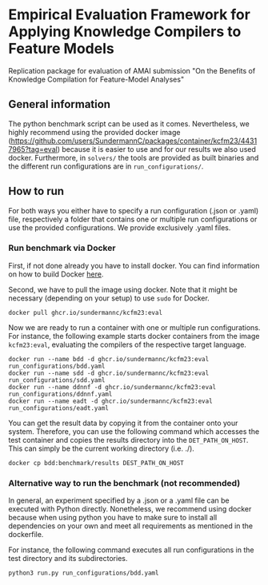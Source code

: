 # Empirical Evaluation Framework for Applying Knowledge Compilers to Feature Models
Replication package for evaluation of AMAI submission "On the Benefits of Knowledge Compilation for Feature-Model Analyses"

## General information
The python benchmark script can be used as it comes. Nevertheless, we highly recommend using the provided docker image (https://github.com/users/SundermannC/packages/container/kcfm23/44317965?tag=eval) because it is easier to use and for our results we also used docker.
Furthermore, in `solvers/` the tools are provided as built binaries and the different run configurations are in `run_configurations/`.

## How to run

For both ways you either have to specify a run configuration (.json or .yaml) file, respectively a folder that contains one or multiple run configurations or use the provided configurations. We provide exclusively .yaml files.

### Run benchmark via Docker
First, if not done already you have to install docker. You can find information on how to build Docker [here](https://docs.docker.com/get-docker/).

Second, we have to pull the image using docker. Note that it might be necessary (depending on your setup) to use `sudo` for Docker.
```
docker pull ghcr.io/sundermannc/kcfm23:eval
```

Now we are ready to run a container with one or multiple run configurations. For instance, the following example starts docker containers from the image ```kcfm23:eval```, evaluating the compilers of the respective target language.
```
docker run --name bdd -d ghcr.io/sundermannc/kcfm23:eval run_configurations/bdd.yaml
docker run --name sdd -d ghcr.io/sundermannc/kcfm23:eval run_configurations/sdd.yaml
docker run --name ddnnf -d ghcr.io/sundermannc/kcfm23:eval run_configurations/ddnnf.yaml
docker run --name eadt -d ghcr.io/sundermannc/kcfm23:eval run_configurations/eadt.yaml
```

You can get the result data by copying it from the container onto your system. Therefore, you can use the following command which accesses the test container and copies the results directory into the ```DET_PATH_ON_HOST```. This can simply be the current working directory (i.e. ./).
```
docker cp bdd:benchmark/results DEST_PATH_ON_HOST
```

### Alternative way to run the benchmark (not recommended)
In general, an experiment specified by a .json or a .yaml file can be executed with Python directly. Nonetheless, we recommend using docker because when using python you have to make sure to install all dependencies on your own and meet all requirements as mentioned in the dockerfile.

For instance, the following command executes all run configurations in the test directory and its subdirectories.
```
python3 run.py run_configurations/bdd.yaml
```
